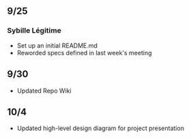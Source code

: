 ## 9/25

### Sybille Légitime

- Set up an initial README.md
- Reworded specs defined in last week's meeting

## 9/30

- Updated Repo Wiki

## 10/4
- Updated high-level design diagram for project presentation